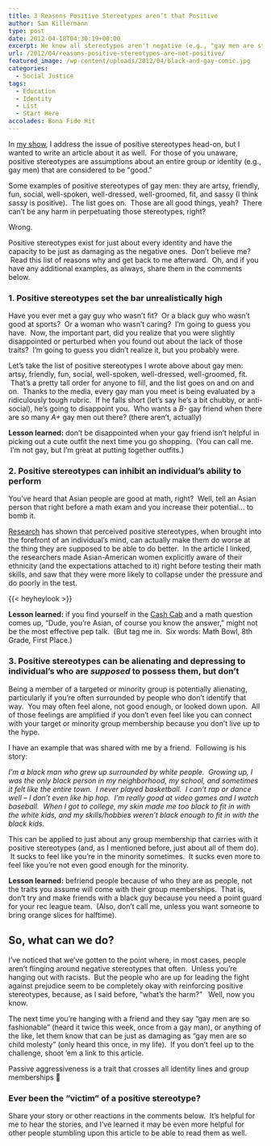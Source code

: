 ```yaml
---
title: 3 Reasons Positive Stereotypes aren’t that Positive
author: Sam Killermann
type: post
date: 2012-04-18T04:30:19+00:00
excerpt: We know all stereotypes aren't negative (e.g., "gay men are stylish", "Asians are good at math"), but it turns out even the "good" ones may be not be good at all.
url: /2012/04/reasons-positive-stereotypes-are-not-positive/
featured_image: /wp-content/uploads/2012/04/black-and-gay-comic.jpg
categories: 
  - Social Justice
tags:
  - Education
  - Identity
  - List
  - Start Here
accolades: Bona Fide Hit
---
```


In <a title="A show about snap judgments, identity, and oppression." href="/a-show-about-snap-judgments-identity-and-oppression/" target="_blank">my show</a>, I address the issue of positive stereotypes head-on, but I wanted to write an article about it as well.  For those of you unaware, positive stereotypes are assumptions about an entire group or identity (e.g., gay men) that are considered to be "good."

Some examples of positive stereotypes of gay men: they are artsy, friendly, fun, social, well-spoken, well-dressed, well-groomed, fit, and sassy (I think sassy is positive).  The list goes on.  Those are all good things, yeah?  There can&#8217;t be any harm in perpetuating those stereotypes, right?

Wrong.

Positive stereotypes exist for just about every identity and have the capacity to be just as damaging as the negative ones.  Don&#8217;t believe me?  Read this list of reasons why and get back to me afterward.  Oh, and if you have any additional examples, as always, share them in the comments below.

<!--more-->

### 1. Positive stereotypes set the bar unrealistically high

Have you ever met a gay guy who wasn&#8217;t fit?  Or a black guy who wasn&#8217;t good at sports?  Or a woman who wasn&#8217;t caring?  I&#8217;m going to guess you have.  Now, the important part, did you realize that you were slightly disappointed or perturbed when you found out about the lack of those traits?  I&#8217;m going to guess you didn&#8217;t realize it, but you probably were.

Let&#8217;s take the list of positive stereotypes I wrote above about gay men: artsy, friendly, fun, social, well-spoken, well-dressed, well-groomed, fit.  That&#8217;s a pretty tall order for anyone to fill, and the list goes on and on and on.  Thanks to the media, every gay man you meet is being evaluated by a ridiculously tough rubric.  If he falls short (let&#8217;s say he&#8217;s a bit chubby, or anti-social), he&#8217;s going to disappoint you.  Who wants a _B-_ gay friend when there are so many _A+_ gay men out there? (there aren&#8217;t, actually)

**Lesson learned:** don&#8217;t be disappointed when your gay friend isn&#8217;t helpful in picking out a cute outfit the next time you go shopping.  (You can call me.  I&#8217;m not gay, but I&#8217;m great at putting together outfits.)

### 2. Positive stereotypes can inhibit an individual&#8217;s ability to perform

You&#8217;ve heard that Asian people are good at math, right?  Well, tell an Asian person that right before a math exam and you increase their potential&#8230; to bomb it.

<a title="http://pss.sagepub.com/content/11/5/399.short" href="http://pss.sagepub.com/content/11/5/399.short" target="_blank">Research</a> has shown that perceived positive stereotypes, when brought into the forefront of an individual&#8217;s mind, can actually make them do worse at the thing they are supposed to be able to do better.  In the article I linked, the researchers made Asian-American women explicitly aware of their ethnicity (and the expectations attached to it) right before testing their math skills, and saw that they were more likely to collapse under the pressure and do poorly in the test.

{{< heyheylook >}}

**Lesson learned:** if you find yourself in the <a title="Cash Cab!  PLEASE LET ME ON YOUR SHOW!" href="http://dsc.discovery.com/tv/cash-cab/" target="_blank">Cash Cab</a> and a math question comes up, &#8220;Dude, you&#8217;re Asian, of course you know the answer,&#8221; might not be the most effective pep talk.  (But tag me in.  Six words: Math Bowl, 8th Grade, First Place.)

### 3. Positive stereotypes can be alienating and depressing to individual&#8217;s who are _supposed_ to possess them, but don&#8217;t

Being a member of a targeted or minority group is potentially alienating, particularly if you&#8217;re often surrounded by people who don&#8217;t identify that way.  You may often feel alone, not good enough, or looked down upon.  All of those feelings are amplified if you don&#8217;t even feel like you can connect with your target or minority group membership because you don&#8217;t live up to the hype.

I have an example that was shared with me by a friend.  Following is his story:

_I&#8217;m a black man who grew up surrounded by white people.  Growing up, I was the only black person in my neighborhood, my school, and sometimes it felt like the entire town.  I never played basketball.  I can&#8217;t rap or dance well &#8211; I don&#8217;t even like hip hop.  I&#8217;m really good at video games and I watch baseball.  When I got to college, my skin made me too black to fit in with the white kids, and my skills/hobbies weren&#8217;t black enough to fit in with the black kids._

This can be applied to just about any group membership that carries with it positive stereotypes (and, as I mentioned before, just about all of them do).  It sucks to feel like you&#8217;re in the minority sometimes.  It sucks even more to feel like you&#8217;re not even good enough for the minority.

**Lesson learned:** befriend people because of who they are as people, not the traits you assume will come with their group memberships.  That is, don&#8217;t try and make friends with a black guy because you need a point guard for your rec league team.  (Also, don&#8217;t call me, unless you want someone to bring orange slices for halftime).

## So, what can we do?

I&#8217;ve noticed that we&#8217;ve gotten to the point where, in most cases, people aren&#8217;t flinging around negative stereotypes that often.  Unless you&#8217;re hanging out with racists.  But the people who are up for leading the fight against prejudice seem to be completely okay with reinforcing positive stereotypes, because, as I said before, &#8220;what&#8217;s the harm?&#8221;   Well, now you know.

The next time you&#8217;re hanging with a friend and they say &#8220;gay men are so fashionable&#8221; (heard it twice this week, once from a gay man), or anything of the like, let them know that can be just as damaging as &#8220;gay men are so child molesty&#8221; (only heard this once, in my life).  If you don&#8217;t feel up to the challenge, shoot &#8217;em a link to this article.

Passive aggressiveness is a trait that crosses all identity lines and group memberships 🙂

### Ever been the &#8220;victim&#8221; of a positive stereotype?

Share your story or other reactions in the comments below.  It&#8217;s helpful for me to hear the stories, and I&#8217;ve learned it may be even more helpful for other people stumbling upon this article to be able to read them as well.

 [1]: /wp-content/uploads/2012/04/black-and-gay-comic.jpg
 [2]: https://0afb8f23-e02f-4bd2-a9ce-bafa1dce6d8c.app.getshifter.io:27047/wp-content/themes/ipm4/library/images/a-guide-to-gender-2nd-edition-sam-killermann-200.jpg
 [3]: https://bit.ly/2m4IAFr "A Guide to Gender 2nd Edition by Sam Killermann"
